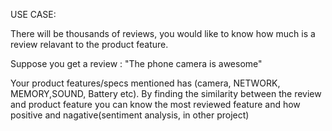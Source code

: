 USE CASE:

There will be thousands of reviews, you would like to know how much is a review relavant to the product feature.

Suppose you get a review : "The phone camera is awesome"

Your product features/specs mentioned has (camera, NETWORK, MEMORY,SOUND, Battery etc). By finding the similarity between the review and product feature you can know the most reviewed feature and how positive and nagative(sentiment analysis, in other project)
